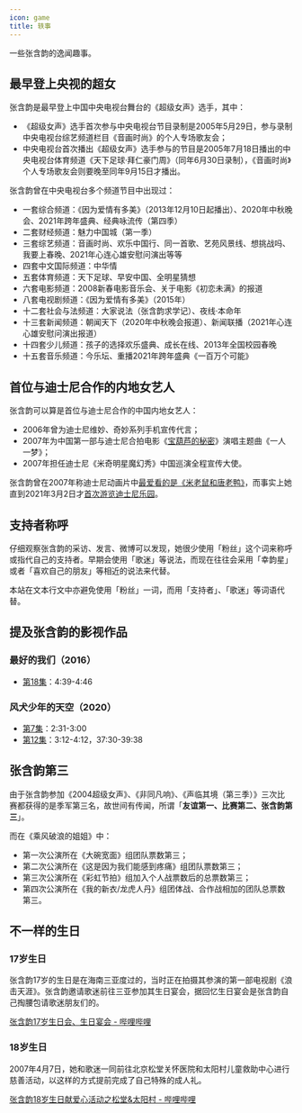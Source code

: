 ```yaml
---
icon: game
title: 轶事
---
```


一些张含韵的逸闻趣事。

## 最早登上央视的超女

张含韵是最早登上中国中央电视台舞台的《超级女声》选手，其中：

- 《超级女声》选手首次参与中央电视台节目录制是2005年5月29日，参与录制中央电视台综艺频道栏目《音画时尚》的个人专场歌友会；
- 中央电视台首次播出《超级女声》选手参与的节目是2005年7月18日播出的中央电视台体育频道《天下足球·拜仁豪门周》（同年6月30日录制），《音画时尚》个人专场歌友会则要晚至同年9月15日才播出。

张含韵曾在中央电视台多个频道节目中出现过：

- 一套综合频道：《因为爱情有多美》（2013年12月10日起播出）、2020年中秋晚会、2021年跨年盛典、经典咏流传（第四季）
- 二套财经频道：魅力中国城（第一季）
- 三套综艺频道：音画时尚、欢乐中国行、同一首歌、艺苑风景线、想挑战吗、我要上春晚、2021年心连心雄安慰问演出等等
- 四套中文国际频道：中华情
- 五套体育频道：天下足球、早安中国、全明星猜想
- 六套电影频道：2008新春电影音乐会、关于电影《初恋未满》的报道
- 八套电视剧频道：《因为爱情有多美》（2015年）
- 十二套社会与法频道：大家说法（张含韵求学记）、夜线·本命年
- 十三套新闻频道：朝闻天下（2020年中秋晚会报道）、新闻联播（2021年心连心雄安慰问演出报道）
- 十四套少儿频道：孩子的选择欢乐盛典、成长在线、2013年全国校园春晚
- 十五套音乐频道：今乐坛、重播2021年跨年盛典《一百万个可能》

## 首位与迪士尼合作的内地女艺人

张含韵可以算是首位与迪士尼合作的中国内地女艺人：

- 2006年曾为迪士尼维妙、奇妙系列手机宣传代言；
- 2007年为中国第一部与迪士尼合拍电影《[宝葫芦的秘密](https://movie.douban.com/subject/1960298/)》演唱主题曲《一人一梦》；
- 2007年担任迪士尼《米奇明星魔幻秀》中国巡演全程宣传大使。

张含韵曾在2007年称迪士尼动画片中[最爱看的是《米老鼠和唐老鸭》](http://ent.sina.com.cn/j/2007-06-19/18121604403.shtml)，而事实上她直到2021年3月2日才[首次游览迪士尼乐园](https://weibo.com/1172294045/K4jBY2gOh)。

## 支持者称呼

仔细观察张含韵的采访、发言、微博可以发现，她很少使用「粉丝」这个词来称呼或指代自己的支持者。早期会使用「歌迷」等说法，而现在往往会采用「幸韵星」或者「喜欢自己的朋友」等相近的说法来代替。

本站在文本行文中亦避免使用「粉丝」一词，而用「支持者」、「歌迷」等词语代替。

## 提及张含韵的影视作品

### 最好的我们（2016）
- [第18集](https://www.iqiyi.com/v_19rrlgolx8.html)：4:39-4:46

### 风犬少年的天空（2020）
- [第7集](https://www.bilibili.com/bangumi/play/ep342117)：2:31-3:00
- [第12集](https://www.bilibili.com/bangumi/play/ep342776)：3:12-4:12，37:30-39:38

## 张含韵第三

由于张含韵参加《2004超级女声》、《非同凡响》、《声临其境（第三季）》三次比赛都获得的是季军第三名，故世间有传闻，所谓「**友谊第一、比赛第二、张含韵第三**」。

而在《乘风破浪的姐姐》中：
- 第一次公演所在《大碗宽面》组团队票数第三；
- 第二次公演所在《这是因为我们能感到疼痛》组团队票数第三；
- 第三次公演所在《彩虹节拍》组加入个人战票数后的总票数第三；
- 第四次公演所在《我的新衣/龙虎人丹》组团体战、合作战相加的团队总票数第三。

## 不一样的生日

### 17岁生日

张含韵17岁的生日是在海南三亚度过的，当时正在拍摄其参演的第一部电视剧《浪击天涯》。张含韵邀请歌迷前往三亚参加其生日宴会，据回忆生日宴会是张含韵自己掏腰包请歌迷朋友们的。

[张含韵17岁生日会、生日宴会 - 哔哩哔哩](https://www.bilibili.com/video/BV1eX4y1V7vn)

### 18岁生日

2007年4月7日，她和歌迷一同前往北京松堂关怀医院和太阳村儿童救助中心进行慈善活动，以这样的方式提前完成了自己特殊的成人礼。

[张含韵18岁生日献爱心活动之松堂&太阳村 - 哔哩哔哩](https://www.bilibili.com/video/BV1Dv411y7oQ)